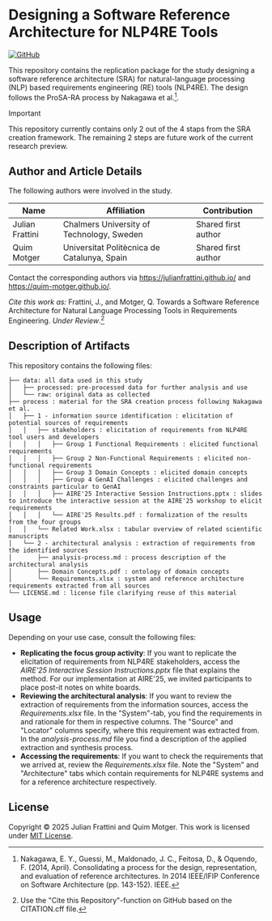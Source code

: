 # Designing a Software Reference Architecture for NLP4RE Tools

[![GitHub](https://img.shields.io/github/license/airera/study-sra)](./LICENSE)
<!-- [![DOI](https://zenodo.org/badge/702902445.svg)](https://zenodo.org/doi/10.5281/zenodo.10423665)
[![arXiv](https://img.shields.io/badge/arXiv-2401.01154-b31b1b.svg)](https://arxiv.org/abs/2401.01154) -->

This repository contains the replication package for the study designing a software reference architecture (SRA) for natural-language processing (NLP) based requirements engineering (RE) tools (NLP4RE).
The design follows the ProSA-RA process by Nakagawa et al.[^1].

> [!important]
> This repository currently contains only 2 out of the 4 staps from the SRA creation framework.
> The remaining 2 steps are future work of the current research preview.

## Author and Article Details

The following authors were involved in the study.

| Name | Affiliation | Contribution |
|---|---|---|
| Julian Frattini | Chalmers University of Technology, Sweden | Shared first author |
| Quim Motger | Universitat Politècnica de Catalunya, Spain | Shared first author |

Contact the corresponding authors via https://julianfrattini.github.io/ and https://quim-motger.github.io/.

*Cite this work as:* Frattini, J., and Motger, Q. Towards a Software Reference Architecture for Natural Language Processing Tools in Requirements Engineering. _Under Review_.[^2]

## Description of Artifacts

This repository contains the following files:

```
├── data: all data used in this study
│   ├── processed: pre-processed data for further analysis and use
│   └── raw: original data as collected
├── process : material for the SRA creation process following Nakagawa et al.
│   ├── 1 - information source identification : elicitation of potential sources of requirements
│   │   ├── stakeholders : elicitation of requirements from NLP4RE tool users and developers
│   │   │   ├── Group 1 Functional Requirements : elicited functional requirements
│   │   │   ├── Group 2 Non-Functional Requirements : elicited non-functional requirements
│   │   │   ├── Group 3 Domain Concepts : elicited domain concepts
│   │   │   ├── Group 4 GenAI Challenges : elicited challenges and constraints particular to GenAI
│   │   │   ├── AIRE'25 Interactive Session Instructions.pptx : slides to introduce the interactive session at the AIRE'25 workshop to elicit requirements
│   │   │   └── AIRE'25 Results.pdf : formalization of the results from the four groups
│   │   └── Related Work.xlsx : tabular overview of related scientific manuscripts
│   └── 2 - architectural analysis : extraction of requirements from the identified sources
│       ├── analysis-process.md : process description of the architectural analysis
│       ├── Domain Concepts.pdf : ontology of domain concepts
│       └── Requirements.xlsx : system and reference architecture requirements extracted from all sources
└── LICENSE.md : license file clarifying reuse of this material
```

## Usage

Depending on your use case, consult the following files:

- **Replicating the focus group activity**: If you want to replicate the elicitation of requirements from NLP4RE stakeholders, access the *AIRE'25 Interactive Session Instructions.pptx* file that explains the method. For our implementation at AIRE'25, we invited participants to place post-it notes on white boards.
- **Reviewing the architectural analysis**: If you want to review the extraction of requirements from the information sources, access the *Requirements.xlsx* file. In the "System"-tab, you find the requirements in and rationale for them in respective columns. The "Source" and "Locator" columns specify, where this requirement was extracted from. In the *analysis-process.md* file you find a description of the applied extraction and synthesis process.
- **Accessing the requirements**: If you want to check the requirements that we arrived at, review the *Requirements.xlsx* file. Note the "System" and "Architecture" tabs which contain requirements for NLP4RE systems and for a reference architecture respectively.

## License

Copyright © 2025 Julian Frattini and Quim Motger.
This work is licensed under [MIT License](./LICENSE).

[^1]: Nakagawa, E. Y., Guessi, M., Maldonado, J. C., Feitosa, D., & Oquendo, F. (2014, April). Consolidating a process for the design, representation, and evaluation of reference architectures. In 2014 IEEE/IFIP Conference on Software Architecture (pp. 143-152). IEEE.
[^2]: Use the "Cite this Repository"-function on GitHub based on the CITATION.cff file.